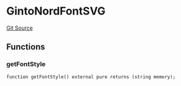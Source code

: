 # GintoNordFontSVG
[Git Source](https://github.com/digiv3rse/protocol-contracts/blob/78826068117a4eb9f5d01837d2d88deb72b92ea0/contracts/libraries/svgs/Handle/GintoNordFontSVG.sol)


## Functions
### getFontStyle


```solidity
function getFontStyle() external pure returns (string memory);
```

